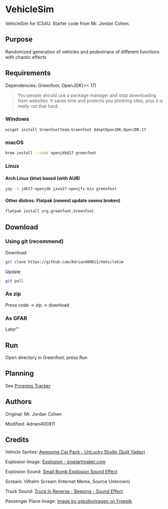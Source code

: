 # VehicleSim
VehicleSim for ICS4U. Starter code from Mr. Jordan Cohen.

## Purpose
Randomized generation of vehicles and pedestrians of different functions with chaotic effects

## Requirements
Dependencies: Greenfoot, OpenJDK(>= 17)
> You people should use a package manager and stop downloading from websites. It saves time and protects you phishing sites, plus it is really not that hard.
### Windows
```pwsh
winget install GreenfootTeam.Greenfoot AdoptOpenJDK.OpenJDK.17
```
### macOS
```zsh
brew install --cask openjdk@17 greenfoot
```
### Linux
#### Arch Linux (btw) based (with AUR)
```bash
yay -S jdk17-openjdk java17-openjfx-bin greenfoot
```
#### Other distros: Flatpak (newest update seems broken)
```bash
flatpak install org.greenfoot.Greenfoot
```

## Download
### Using git (recommend)
Download
```sh
git clone https://github.com/Adrian400811/VehicleSim
```  

Update  
```sh
git pull
```

### As zip
Press code -> zip -> download

### As GFAR
Later™

## Run
Open directory in Greenfoot, press Run

## Planning
See [Progress Tracker](https://github.com/Adrian400811/VehicleSim/issues/1)  

## Authors
Original: Mr. Jordan Cohen

Modified: Adrian400811

## Credits
Vehicle Sprites: [Awesome Car Pack - UnLucky Studio (Sujit Yadav)](https://unluckystudio.com/game-art-giveaway-7-top-down-vehicles-sprites-pack/)

Explosion Image: [Explosion - pixelartmaker.com](https://pixelartmaker.com/art/695c3a296d3fc8c)

Explosion Sound: [Small Bomb Explosion Sound Effect](https://youtu.be/9FMquJzgDGQ)

Scream: Vilhelm Scream (Internet Meme, Source Unknown)

Truck Sound: [Truck In Reverse - Beeping - Sound Effect](https://youtu.be/fRzYqsDSplg)

Passenger Plane Image: [Image by gstudioimagen on Freepik](https://www.freepik.com/free-vector/plane-flying-travel-machine_137585846.htm)
